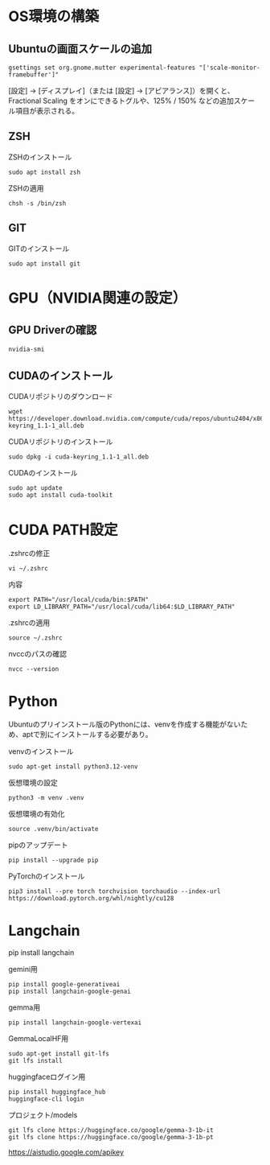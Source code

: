 # OS環境の構築

## Ubuntuの画面スケールの追加

    gsettings set org.gnome.mutter experimental-features "['scale-monitor-framebuffer']"

[設定] -> [ディスプレイ]（または [設定] -> [アピアランス]）を開くと、Fractional Scaling をオンにできるトグルや、125% / 150% などの追加スケール項目が表示される。

## ZSH

ZSHのインストール

    sudo apt install zsh

ZSHの適用

    chsh -s /bin/zsh

## GIT

GITのインストール

    sudo apt install git

# GPU（NVIDIA関連の設定）

## GPU Driverの確認

    nvidia-smi

## CUDAのインストール

CUDAリポジトリのダウンロード

    wget https://developer.download.nvidia.com/compute/cuda/repos/ubuntu2404/x86_64/cuda-keyring_1.1-1_all.deb

CUDAリポジトリのインストール

    sudo dpkg -i cuda-keyring_1.1-1_all.deb

CUDAのインストール

    sudo apt update
    sudo apt install cuda-toolkit

# CUDA PATH設定

.zshrcの修正

    vi ~/.zshrc

内容

    export PATH="/usr/local/cuda/bin:$PATH"
    export LD_LIBRARY_PATH="/usr/local/cuda/lib64:$LD_LIBRARY_PATH"

.zshrcの適用

    source ~/.zshrc

nvccのパスの確認

    nvcc --version

# Python

Ubuntuのプリインストール版のPythonには、venvを作成する機能がないため、aptで別にインストールする必要があり。

venvのインストール

    sudo apt-get install python3.12-venv

仮想環境の設定

    python3 -m venv .venv

仮想環境の有効化

    source .venv/bin/activate

pipのアップデート

    pip install --upgrade pip

PyTorchのインストール

    pip3 install --pre torch torchvision torchaudio --index-url https://download.pytorch.org/whl/nightly/cu128

# Langchain

pip install langchain

gemini用

    pip install google-generativeai
    pip install langchain-google-genai

gemma用

    pip install langchain-google-vertexai

GemmaLocalHF用

    sudo apt-get install git-lfs
    git lfs install
    

huggingfaceログイン用

    pip install huggingface_hub
    huggingface-cli login

プロジェクト/models

    git lfs clone https://huggingface.co/google/gemma-3-1b-it
    git lfs clone https://huggingface.co/google/gemma-3-1b-pt

https://aistudio.google.com/apikey

